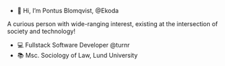 - 👋 Hi, I’m Pontus Blomqvist, @Ekoda

A curious person with wide-ranging interest, existing at the intersection of society and technology!

- :computer: Fullstack Software Developer @turnr
- :books: Msc. Sociology of Law, Lund University 
